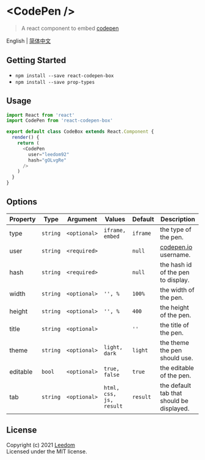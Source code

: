 # &lt;CodePen /&gt;

> A react component to embed [codepen](http://codepen.io)

English | [简体中文](./README.zh-CN.md)

## Getting Started

- `npm install --save react-codepen-box`
- `npm install --save prop-types`


## Usage

```js
import React from 'react'
import CodePen from 'react-codepen-box'

export default class CodeBox extends React.Component {
  render() {
    return (
      <CodePen
        user="leedom92"
        hash="gOLvgRe"
      />
    )
  }
}
```


## Options


Property | Type     | Argument     | Values                   | Default   | Description
---------|----------|--------------|--------------------------|-----------|------------
type     | `string` | `<optional>` | `iframe, embed`          | `iframe`  | the type of the pen.
user     | `string` | `<required>` |                          | `null`    | [codepen.io](http://codepen.io) username.
hash     | `string` | `<required>` |                          | `null`    | the hash id of the pen to display.
width    | `string` | `<optional>` | `'', %`                  | `100%`    | the width of the pen.
height   | `string` | `<optional>` | `'', %`                  | `400`     | the height of the pen.
title    | `string` | `<optional>` |                          | `''`      | the title of the pen.
theme    | `string` | `<optional>` |  `light, dark`           | `light`   | the theme the pen should use.
editable | `bool`   | `<optional>` | `true, false`            | `true`    | the editable of the pen.
tab      | `string` | `<optional>` | `html, css, js, result`  | `result`  | the default tab that should be displayed.

## License
Copyright (c) 2021 [Leedom](https://github.com/leedom92)  
Licensed under the MIT license.